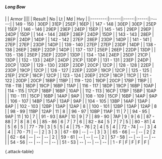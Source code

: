##### Long Bow

|      |   Armor   ||||
|   Result   |   No   |   Lt   |   Md   |   Hvy   |
|:--------:|:-----:|:-----:|:-----:|:-----:|
| 149 - 150 | 30EP | 31EP | 25EP | 16EP |
| 147 - 148 | 30EP | 30EP | 25EP | 15EP |
| 146 - 146 | 29EP | 29EP | 24EP | 15EP |
| 145 - 145 | 29EP | 29EP | 24DP | 15DP |
| 144 - 144 | 28EP | 28EP | 24DP | 15DP |
| 143 - 143 | 28EP | 28EP | 24DP | 14DP |
| 142 - 142 | 27EP | 28EP | 23DP | 14DP |
| 141 - 141 | 27EP | 27EP | 23DP | 14DP |
| 139 - 140 | 27EP | 27EP | 23DP | 14DP |
| 138 - 138 | 26EP | 26EP | 22DP | 14DP |
| 137 - 137 | 25EP | 26EP | 22DP | 13DP |
| 135 - 136 | 25EP | 25EP | 22DP | 13DP |
| 134 - 134 | 24EP | 25DP | 21CP | 13DP |
| 132 - 133 | 24EP | 24DP | 21CP | 13DP |
| 131 - 131 | 23EP | 24DP | 20CP | 13DP |
| 129 - 130 | 23EP | 23DP | 20CP | 12CP |
| 128 - 128 | 22EP | 23DP | 19CP | 12CP |
| 126 - 127 | 22EP | 22DP | 19CP | 12CP |
| 125 - 125 | 21EP | 21CP | 18CP | 12CP |
| 123 - 124 | 20EP | 21CP | 18CP | 11CP |
| 121 - 122 | 20DP | 20CP | 18BP | 11BP |
| 119 - 120 | 19DP | 20CP | 17BP | 11BP |
| 118 - 118 | 18DP | 19CP | 16BP | 11AP |
| 116 - 117 | 18DP | 19CP | 16BP | 10AP |
| 114 - 115 | 17CP | 18BP | 16BP | 10AP |
| 112 - 113 | 16CP | 17BP | 15BP | 10AP |
| 110 - 111 | 15CP | 16BP | 14AP | 9AP |
| 108 - 109 | 15CP | 16BP | 14AP | 9AP |
| 106 - 107 | 14BP | 15AP | 13AP | 9AP |
| 104 - 105 | 13BP | 14AP | 13AP | 8AP |
| 102 - 103 | 12BP | 13AP | 12AP | 8 |
| 100 - 101 | 12BP | 13AP | 12AP | 8 |
| 98 - 99 | 11BP | 12AP | 11 | 8 |
| 96 - 97 | 10BP | 11AP | 11 | 7 |
| 94 - 95 | 9AP | 11 | 10 | 7 |
| 91 - 93 | 8AP | 10 | 9 | 7 |
| 89 - 90 | 7AP | 9 | 9 | 6 |
| 87 - 88 | 7 | 8 | 8 | 6 |
| 85 - 86 | 6 | 7 | 7 | 6 |
| 82 - 84 | 5 | 7 | 7 | 5 |
| 80 - 81 | 4 | 5 | 6 | 5 |
| 77 - 79 | 3 | 5 | 5 | 4 |
| 75 - 76 | 2 | 4 | 5 | 4 |
| 72 - 74 | --  | 3 | 4 | 4 |
| 70 - 71 | --  | 2 | 3 | 3 |
| 67 - 69 | --  | --  | 3 | 3 |
| 65 - 66 | --  | --  | 2 | 2 |
| 62 - 64 | --  | --  | --  | 2 |
| 59 - 61 | --  | --  | --  | 2 |
| 57 - 58 | --  | --  | --  | --  |
| 54 - 56 | --  | --  | --  | --  |
| 51 - 53 | --  | --  | --  | --  |
| 1 - F | F | F | F | F |

{.attack-table}
